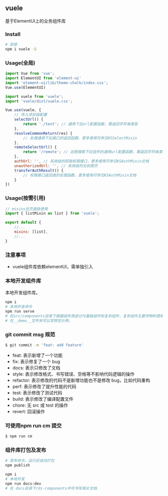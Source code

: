 ## vuele

基于ElementUI上的业务组件库

### Install

``` bash
# 安装
npm i vuele -S

```

### Usage(全局)

``` javascript
import Vue from 'vue';
import ElementUI from 'element-ui'
import 'element-ui/lib/theme-chalk/index.css';
Vue.use(ElementUI)

import vuele from 'vuele';
import 'vuele/dist/vuele.css';

Vue.use(vuele, {
    // 传入项目级配置
    selectUrl() {
        return './test'; // 通用下拉url配置函数，需返回字符串类型
    },
    resolveCommonReturn(res) {
        // 处理通用下拉接口的返回函数，更多使用可参见KSSelectMixin
    },
    remoteSelectUrl() {
        return '/remote'; // 远程搜索下拉组件的通用url配置函数，需返回字符串类型
    },
    authUrl: '', // 系统级的获取权限接口，更多使用可参见KSAuthMixin文档
    unauthorizedUrl: '', // 系统级的无权限页
    transferAuthResult() {
        // 权限接口返回值的处理函数，更多使用可参见KSAuthMixin文档
    }
})
```

### Usage(按需引用)

``` javascript
// mixins在页面级使用
import { listMixin as list } from 'vuele';

export default {
    //...
    mixins: [list],
    //...
}

```

### 注意事项
- vuele组件库依赖elementUI，需单独引入

### 本地开发组件库
本地开发组件库。

``` bash
npm i
# 本地开发命令
npm run serve
# 在src/components目录下根据组件用途分为基础组件和复杂组件，复杂组件主要供物料使用。开发完成需在对应目录index.ts中注册。
# 在__demo__文件夹可以写预览示例。

```

### git commit msg 规范

``` bash
$ git commit -m 'feat: add feature'
```

- feat: 表示新增了一个功能
- fix: 表示修复了一个 bug
- docs: 表示只修改了文档
- style: 表示修改格式、书写错误、空格等不影响代码逻辑的操作
- refactor: 表示修改的代码不是新增功能也不是修改 bug，比如代码重构
- perf: 表示修改了提升性能的代码
- test: 表示修改了测试代码
- build: 表示修改了编译配置文件
- chore: 无 src 或 test 的操作
- revert: 回滚操作

### 可使用npm run cm 提交

``` bash
$ npm run cm
```

### 组件库打包及发布

``` bash
# 发布命令，运行后自动打包
npm publish
```

``` bash
npm i
# 本地开发
npm run docs:dev
# 在 docs目录下rds-components中可书写相关文档
```